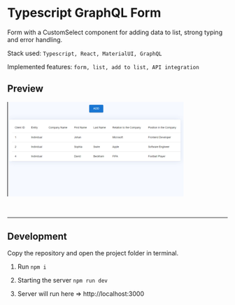 # Typescript GraphQL Form

Form with a CustomSelect component for adding data to list, strong typing and error handling.

Stack used: `Typescript, React, MaterialUI, GraphQL`

Implemented features: `form, list, add to list, API integration`

## Preview

<img src="./preview.jpg" width="80%">

<br><hr>

## Development

Copy the repository and open the project folder in terminal.

1. Run `npm i`

2. Starting the server `npm run dev`

3. Server will run here => http://localhost:3000

